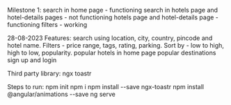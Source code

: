 Milestone 1: 
search in home page - functioning
search in hotels page and hotel-details pages - not functioning
hotels page and hotel-details page - functioning
filters - working

28-08-2023
Features: 
search using location, city, country, pincode and hotel name.
Filters - price range, tags, rating, parking.
Sort by - low to high, high to low, popularity.
popular hotels in home page
popular destinations
sign up and login

Third party library:
ngx toastr

Steps to run:
npm init
npm i
npm install --save ngx-toastr
npm install @angular/animations --save
ng serve
